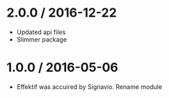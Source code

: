2.0.0 / 2016-12-22
==================

  * Updated api files
  * Slimmer package

1.0.0 / 2016-05-06
==================

  * Effektif was accuired by Signavio. Rename module
